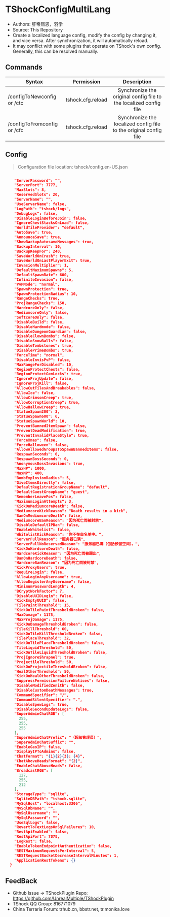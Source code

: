 # TShockConfigMultiLang

- Authors: 肝帝熙恩，羽学
- Source: This Repository
- Create a localized language config, modify the config by changing it, and vice versa. After synchronization, it will automatically reload.
- It may conflict with some plugins that operate on TShock's own config. Generally, this can be resolved manually.


## Commands

| Syntax                         |       Permission       |           Description           |
| ------------------------------ | :--------------------: | :------------------------------: |
| /configToNewconfig or /ctc     | tshock.cfg.reload      | Synchronize the original config file to the localized config file |
| /configToFromconfig or /cfc    | tshock.cfg.reload      | Synchronize the localized config file to the original config file |

## Config
> Configuration file location: tshock/config.en-US.json
```json

    "ServerPassword": "",
    "ServerPort": 7777,
    "MaxSlots": 8,
    "ReservedSlots": 20,
    "ServerName": "",
    "UseServerName": false,
    "LogPath": "tshock/logs",
    "DebugLogs": false,
    "DisableLoginBeforeJoin": false,
    "IgnoreChestStacksOnLoad": false,
    "WorldTileProvider": "default",
    "AutoSave": true,
    "AnnounceSave": true,
    "ShowBackupAutosaveMessages": true,
    "BackupInterval": 10,
    "BackupKeepFor": 240,
    "SaveWorldOnCrash": true,
    "SaveWorldOnLastPlayerExit": true,
    "InvasionMultiplier": 1,
    "DefaultMaximumSpawns": 5,
    "DefaultSpawnRate": 600,
    "InfiniteInvasion": false,
    "PvPMode": "normal",
    "SpawnProtection": true,
    "SpawnProtectionRadius": 10,
    "RangeChecks": true,
    "ProjRangeChecks": 150,
    "HardcoreOnly": false,
    "MediumcoreOnly": false,
    "SoftcoreOnly": false,
    "DisableBuild": false,
    "DisableHardmode": false,
    "DisableDungeonGuardian": false,
    "DisableClownBombs": false,
    "DisableSnowBalls": false,
    "DisableTombstones": true,
    "DisablePrimeBombs": true,
    "ForceTime": "normal",
    "DisableInvisPvP": false,
    "MaxRangeForDisabled": 10,
    "RegionProtectChests": false,
    "RegionProtectGemLocks": true,
    "IgnoreProjUpdate": false,
    "IgnoreProjKill": false,
    "AllowCutTilesAndBreakables": false,
    "AllowIce": false,
    "AllowCrimsonCreep": true,
    "AllowCorruptionCreep": true,
    "AllowHallowCreep": true,
    "StatueSpawn200": 3,
    "StatueSpawn600": 6,
    "StatueSpawnWorld": 10,
    "PreventBannedItemSpawn": false,
    "PreventDeadModification": true,
    "PreventInvalidPlaceStyle": true,
    "ForceXmas": false,
    "ForceHalloween": false,
    "AllowAllowedGroupsToSpawnBannedItems": false,
    "RespawnSeconds": 0,
    "RespawnBossSeconds": 0,
    "AnonymousBossInvasions": true,
    "MaxHP": 1000,
    "MaxMP": 400,
    "BombExplosionRadius": 5,
    "GiveItemsDirectly": false,
    "DefaultRegistrationGroupName": "default",
    "DefaultGuestGroupName": "guest",
    "RememberLeavePos": false,
    "MaximumLoginAttempts": 3,
    "KickOnMediumcoreDeath": false,
    "MediumcoreKickReason": "Death results in a kick",
    "BanOnMediumcoreDeath": false,
    "MediumcoreBanReason": "因为死亡而被封禁",
    "DisableDefaultIPBan": false,
    "EnableWhitelist": false,
    "WhitelistKickReason": "你不在白名单中。",
    "ServerFullReason": "服务器已满",
    "ServerFullNoReservedReason": "服务器已满（包括预留空间）。",
    "KickOnHardcoreDeath": false,
    "HardcoreKickReason": "因为死亡而被踢出",
    "BanOnHardcoreDeath": false,
    "HardcoreBanReason": "因为死亡而被封禁",
    "KickProxyUsers": true,
    "RequireLogin": false,
    "AllowLoginAnyUsername": true,
    "AllowRegisterAnyUsername": false,
    "MinimumPasswordLength": 4,
    "BCryptWorkFactor": 7,
    "DisableUUIDLogin": false,
    "KickEmptyUUID": false,
    "TilePaintThreshold": 15,
    "KickOnTilePaintThresholdBroken": false,
    "MaxDamage": 1175,
    "MaxProjDamage": 1175,
    "KickOnDamageThresholdBroken": false,
    "TileKillThreshold": 60,
    "KickOnTileKillThresholdBroken": false,
    "TilePlaceThreshold": 32,
    "KickOnTilePlaceThresholdBroken": false,
    "TileLiquidThreshold": 50,
    "KickOnTileLiquidThresholdBroken": false,
    "ProjIgnoreShrapnel": true,
    "ProjectileThreshold": 50,
    "KickOnProjectileThresholdBroken": false,
    "HealOtherThreshold": 50,
    "KickOnHealOtherThresholdBroken": false,
    "SuppressPermissionFailureNotices": false,
    "DisableModifiedZenith": false,
    "DisableCustomDeathMessages": true,
    "CommandSpecifier": "/",
    "CommandSilentSpecifier": ".",
    "DisableSpewLogs": true,
    "DisableSecondUpdateLogs": false,
    "SuperAdminChatRGB": [
      255,
      255,
      255
    ],
    "SuperAdminChatPrefix": "（超级管理员）",
    "SuperAdminChatSuffix": "",
    "EnableGeoIP": false,
    "DisplayIPToAdmins": false,
    "ChatFormat": "{1}{2}{3}: {4}",
    "ChatAboveHeadsFormat": "{2}",
    "EnableChatAboveHeads": false,
    "BroadcastRGB": [
      127,
      255,
      212
    ],
    "StorageType": "sqlite",
    "SqliteDBPath": "tshock.sqlite",
    "MySqlHost": "localhost:3306",
    "MySqlDbName": "",
    "MySqlUsername": "",
    "MySqlPassword": "",
    "UseSqlLogs": false,
    "RevertToTextLogsOnSqlFailures": 10,
    "RestApiEnabled": false,
    "RestApiPort": 7878,
    "LogRest": false,
    "EnableTokenEndpointAuthentication": false,
    "RESTMaximumRequestsPerInterval": 5,
    "RESTRequestBucketDecreaseIntervalMinutes": 1,
    "ApplicationRestTokens": {}
  }
```

## FeedBack
- Github Issue -> TShockPlugin Repo: https://github.com/UnrealMultiple/TShockPlugin
- TShock QQ Group: 816771079
- China Terraria Forum: trhub.cn, bbstr.net, tr.monika.love